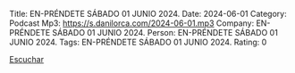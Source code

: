 Title: EN-PRÉNDETE SÁBADO 01 JUNIO 2024.
Date: 2024-06-01
Category: Podcast
Mp3: https://s.danilorca.com/2024-06-01.mp3
Company: EN-PRÉNDETE SÁBADO 01 JUNIO 2024.
Person: EN-PRÉNDETE SÁBADO 01 JUNIO 2024.
Tags: EN-PRÉNDETE SÁBADO 01 JUNIO 2024.
Rating: 0

<a href="https://s.danilorca.com/2024-06-01.mp3" type="audio/mpeg">
Escuchar
</a>
